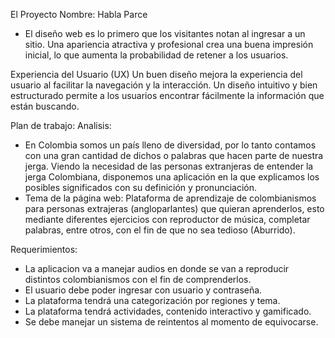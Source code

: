 El Proyecto
Nombre: Habla Parce
- El diseño web es lo primero que los visitantes notan al ingresar a un sitio. Una apariencia atractiva y profesional crea una buena impresión inicial, lo que aumenta la probabilidad de retener a los usuarios.

Experiencia del Usuario (UX) 
Un buen diseño mejora la experiencia del usuario al facilitar la navegación y la interacción. Un diseño intuitivo y bien estructurado permite a los usuarios encontrar fácilmente la información que están buscando.


Plan de trabajo:
Analisis:
- En Colombia somos un país lleno de diversidad, por lo tanto contamos con una gran cantidad de dichos o palabras que hacen parte de nuestra jerga. Viendo la necesidad de las personas extranjeras de entender la jerga Colombiana, disponemos una aplicación en la que explicamos los posibles significados con su definición y pronunciación.
- Tema de la página web: Plataforma de aprendizaje de colombianismos para personas extrajeras (angloparlantes) que quieran aprenderlos, esto mediante diferentes ejercicios con reproductor de música, completar palabras, entre otros, con el fin de que no sea tedioso (Aburrido).

Requerimientos:
- La aplicacion va a manejar audios en donde se van a reproducir distintos colombianismos con el fin de comprenderlos.
- El usuario debe poder ingresar con usuario y contraseña.
- La plataforma tendrá una categorización por regiones y tema.
- La plataforma tendrá actividades, contenido interactivo  y gamificado.
- Se debe manejar un sistema de reintentos al momento de equivocarse.
